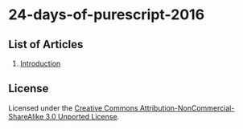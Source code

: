 # 24-days-of-purescript-2016

## List of Articles

1. [Introduction](1-Introduction.markdown)

## License

Licensed under the [Creative Commons Attribution-NonCommercial-ShareAlike 3.0 Unported License](http://creativecommons.org/licenses/by-nc-sa/3.0/deed.en_US).
